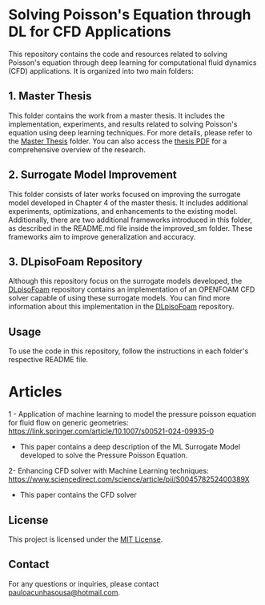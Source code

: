 # Solving Poisson's Equation through DL for CFD Applications

This repository contains the code and resources related to solving Poisson's equation through deep learning for computational fluid dynamics (CFD) applications. It is organized into two main folders:
## 1. Master Thesis

This folder contains the work from a master thesis. It includes the implementation, experiments, and results related to solving Poisson's equation using deep learning techniques. For more details, please refer to the [Master Thesis](/mnt/hgfs/shared/Solving-Poisson-s-Equation-through-DL-for-CFD-apllications/Master-Thesis/README.md) folder. You can also access the [thesis PDF](/mnt/hgfs/shared/Solving-Poisson-s-Equation-through-DL-for-CFD-apllications/Master-Thesis/thesis.pdf) for a comprehensive overview of the research.

## 2. Surrogate Model Improvement

This folder consists of later works focused on improving the surrogate model developed in Chapter 4 of the master thesis. It includes additional experiments, optimizations, and enhancements to the existing model. Additionally, there are two additional frameworks introduced in this folder, as described in the README.md file inside the improved_sm folder. These frameworks aim to improve generalization and accuracy.

## 3. DLpisoFoam Repository

Although this repository focus on the surrogate models developed, the [DLpisoFoam](https://github.com/pauloacs/DLpisoFoam) repository contains an implementation of an OPENFOAM CFD solver capable of using these surrogate models. You can find more information about this implementation in the [DLpisoFoam](https://github.com/pauloacs/DLpisoFoam) repository.

## Usage

To use the code in this repository, follow the instructions in each folder's respective README file.

# Articles

1 - Application of machine learning to model the pressure poisson equation for fluid flow on generic geometries:
https://link.springer.com/article/10.1007/s00521-024-09935-0
  - This paper contains a deep description of the ML Surrogate Model developed to solve the Pressure Poisson Equation.

2- Enhancing CFD solver with Machine Learning techniques: https://www.sciencedirect.com/science/article/pii/S004578252400389X
  - This paper contains the CFD solver

## License

This project is licensed under the [MIT License](LICENSE).

## Contact

For any questions or inquiries, please contact [pauloacunhasousa@hotmail.com](mailto:pauloacunhasousa@hotmail.com).
